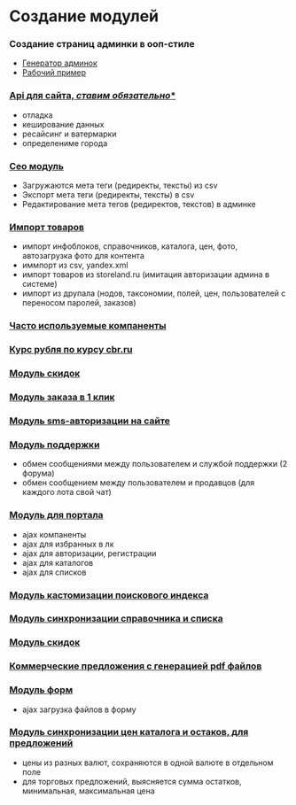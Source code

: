 Создание модулей
================

### Создание страниц админки в ооп-стиле
- [Генератор админок](https://github.com/DigitalWand/digitalwand.admin_helper)
- [Рабочий пример](https://github.com/niksamokhvalov/demo.adminhelper)

### [Api для сайта, ***ставим обязательно****](https://bitbucket.org/project-tm/project.core)
- отладка
- кеширование данных
- ресайсинг и ватермарки
- определениме города

### [Сео модуль](https://bitbucket.org/project-tm/project.seo/)
- Загружаются мета теги (редиректы, тексты) из csv
- Экспорт мета теги (редиректы, тексты) в csv
- Редактирование мета тегов (редиректов, текстов) в админке

### [Импорт товаров](https://bitbucket.org/project-tm/project.import)
- импорт инфоблоков, справочников, каталога, цен, фото, автозагрузка фото для контента
- иммпорт из csv, yandex.xml
- импорт товаров из storeland.ru (имитация авторизации админа в системе)
- импорт из друпала (нодов, таксономии, полей, цен, пользователей с переносом паролей, заказов)

### [Часто используемые компаненты](https://bitbucket.org/project-tm/project.companents)

### [Курс рубля по курсу cbr.ru](https://bitbucket.org/project-tm/project.cbr)
### [Модуль скидок](https://bitbucket.org/project-tm/project.discount)
### [Модуль заказа в 1 клик](https://bitbucket.org/project-tm/project.onclick)
### [Модуль sms-авторизации на сайте](https://bitbucket.org/project-tm/project.sms)

### [Модуль поддержки](https://bitbucket.org/project-tm/project.support)
- обмен сообщениями между пользователем и службой поддержки (2 форума)
- обмен сообщением между пользователем и продавцов (для каждого лота свой чат)

### [Модуль для портала](https://bitbucket.org/project-tm/project.game)
- ajax компаненты
- ajax для избранных в лк
- ajax для авторизации, регистрации
- ajax для каталогов
- ajax для списков

### [Модуль кастомизации поискового индекса](https://bitbucket.org/project-tm/project.search)
### [Модуль синхронизации справочника и списка](https://bitbucket.org/project-tm/projetc.sync)
### [Модуль скидок](https://bitbucket.org/project-tm/project.discount)
### [Коммерческие предложения с генерацией pdf файлов](https://bitbucket.org/project-tm/commercial.offers)

### [Модуль форм](https://bitbucket.org/project-tm/project.form)
- ajax загрузка файлов в форму

### [Модуль синхронизации цен каталога и остаков, для предложений](https://bitbucket.org/project-tm/project.catalog)
- цены из разных валют, сохраняются в одной валюте в отдельном поле
- для торговых предложений, выясняется сумма остатков, минимальная, максимальная цена
